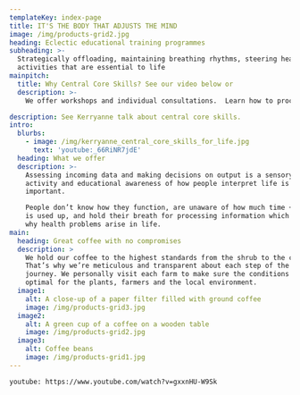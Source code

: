 ```yaml
---
templateKey: index-page
title: IT'S THE BODY THAT ADJUSTS THE MIND
image: /img/products-grid2.jpg
heading: Eclectic educational training programmes
subheading: >-
  Strategically offloading, maintaining breathing rhythms, steering healthy
  activities that are essential to life
mainpitch:
  title: Why Central Core Skills? See our video below or
  description: >-
    We offer workshops and individual consultations.  Learn how to process and assess life around you to be make better decisions and be more relaxed.

description: See Kerryanne talk about central core skills.
intro:
  blurbs:
    - image: /img/kerryanne_central_core_skills_for_life.jpg
      text: 'youtube:_66RiNR7jdE'
  heading: What we offer
  description: >-
    Assessing incoming data and making decisions on output is a sensory bodily
    activity and educational awareness of how people interpret life is
    important.

    People don’t know how they function, are unaware of how much time + energy
    is used up, and hold their breath for processing information which explains
    why health problems arise in life.
main:
  heading: Great coffee with no compromises
  description: >
    We hold our coffee to the highest standards from the shrub to the cup.
    That’s why we’re meticulous and transparent about each step of the coffee’s
    journey. We personally visit each farm to make sure the conditions are
    optimal for the plants, farmers and the local environment.
  image1:
    alt: A close-up of a paper filter filled with ground coffee
    image: /img/products-grid3.jpg
  image2:
    alt: A green cup of a coffee on a wooden table
    image: /img/products-grid2.jpg
  image3:
    alt: Coffee beans
    image: /img/products-grid1.jpg
---
```

`youtube: https://www.youtube.com/watch?v=gxxnHU-W9Sk`